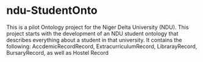 # ndu-StudentOnto
This is a pilot Ontology project for the Niger Delta University (NDU). This project starts with the development of an NDU student ontology that describes everything about a student in that university. It contains the following: AccdemicRecordRecord, ExtracurriculumRecord, LibrarayRecord, BursaryRecord, as well as Hostel Record
